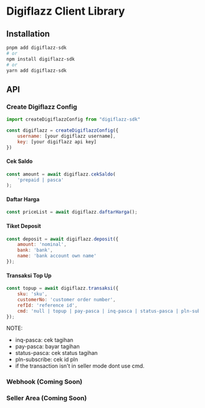 # Digiflazz Client Library

## Installation

```sh
pnpm add digiflazz-sdk
# or
npm install digiflazz-sdk
# or
yarn add digiflazz-sdk
```

## API

### Create Digiflazz Config
```js
import createDigiflazzConfig from "digiflazz-sdk"

const digiflazz = createDigiflazzConfig({
    username: [your digiflazz username],
    key: [your digiflazz api key]
})
```

#### Cek Saldo
```js
const amount = await digiflazz.cekSaldo(
    'prepaid | pasca'
);
```

#### Daftar Harga
```js
const priceList = await digiflazz.daftarHarga();
```

#### Tiket Deposit
```js
const deposit = await digiflazz.deposit({
    amount: 'nominal',
    bank: 'bank',
    name: 'bank account own name'
});
```

#### Transaksi Top Up
```js
const topup = await digiflazz.transaksi({
    sku: 'sku',
    customerNo: 'customer order number',
    refId: 'reference id',
    cmd: 'null | topup | pay-pasca | inq-pasca | status-pasca | pln-subscribe'
});
```

NOTE:
* inq-pasca: cek tagihan
* pay-pasca: bayar tagihan
* status-pasca: cek status tagihan
* pln-subscribe: cek id pln
* if the transaction isn't in seller mode dont use cmd.

### Webhook (Coming Soon)

### Seller Area (Coming Soon)
